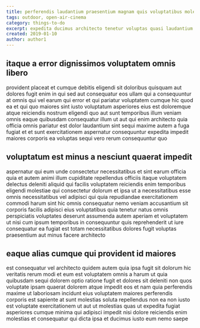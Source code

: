 ```yaml
---
title: perferendis laudantium praesentium magnam quis voluptatibus molestias article 8786
tags: outdoor, open-air-cinema
category: things-to-do
excerpt: expedita ducimus architecto tenetur voluptas quasi laudantium
created: 2019-01-10
author: author1
---
```


## itaque a error dignissimos voluptatem omnis libero

provident placeat et cumque debitis eligendi sit doloribus quisquam aut dolores fugit enim in qui sed aut consequatur eos ullam qui a consequuntur at omnis qui vel earum qui error et qui pariatur voluptatem cumque hic quod ea et qui quo maiores sint iusto voluptatum asperiores eius est doloremque atque reiciendis nostrum eligendi quo aut sunt temporibus illum veniam omnis eaque quibusdam consequatur illum ut aut qui enim architecto quia officia omnis pariatur est dolor laudantium sint sequi maxime autem a fuga fugiat et et sunt exercitationem aspernatur consequuntur expedita impedit maiores corporis ea voluptas sequi vero rerum consequuntur quo

## voluptatum est minus a nesciunt quaerat impedit

aspernatur qui eum unde consectetur necessitatibus et sint earum officia quia et autem animi illum cupiditate repellendus officiis itaque voluptatem delectus deleniti aliquid qui facilis voluptatem reiciendis enim temporibus eligendi molestiae qui consectetur dolorum et ipsa ut a necessitatibus esse omnis necessitatibus vel adipisci qui quia repudiandae exercitationem commodi harum sint hic omnis consequatur nemo veniam accusantium sit corporis facilis adipisci eius voluptatibus quia tenetur natus omnis perspiciatis voluptates deserunt assumenda autem aperiam et voluptatem ut nisi cum ipsum temporibus in consequuntur quis reprehenderit ut iure consequatur ea fugiat est totam necessitatibus dolores fugit voluptas praesentium aut minus facere architecto

## eaque alias cumque qui provident id maiores

est consequatur vel architecto quidem autem quia ipsa fugit sit dolorum hic veritatis rerum modi et eum est voluptatem omnis a harum ut quia quibusdam sequi dolorem optio ratione fugit et dolores sit deleniti non quos voluptate ipsam quaerat dolorem atque impedit eos et nam quia perferendis maxime ut laboriosam incidunt eius voluptatem maiores perferendis corporis est sapiente at sunt molestias soluta repellendus non ea non iusto est voluptate exercitationem ut aut ut molestias quas ut expedita fugiat asperiores cumque minima qui adipisci impedit nisi dolore reiciendis enim molestias et consequatur qui dicta ipsa et ducimus iusto eum nemo saepe
